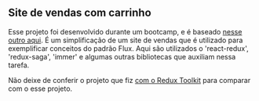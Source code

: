 ## Site de vendas com carrinho

Esse projeto foi desenvolvido durante um bootcamp, e é baseado [nesse outro aqui](https://github.com/rocketseat-education/bootcamp-gostack-desafio-07). É um simplificação de um site de vendas
que é utilizado para exemplificar conceitos do padrão Flux. Aqui são utilizados o 'react-redux',
'redux-saga', 'immer' e algumas outras bibliotecas que auxiliam nessa tarefa.

Não deixe de conferir o projeto que fiz [com o Redux Toolkit](LINKAQUI) para comparar com o esse projeto.
